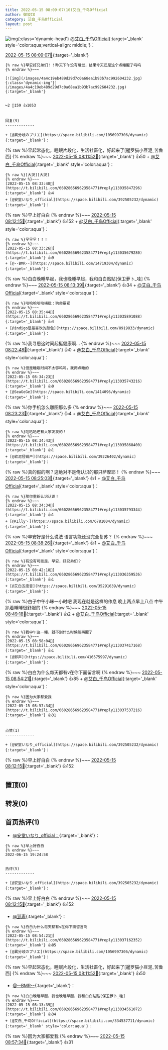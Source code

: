 ```yaml
---
title: 2022-05-15 08:09:07(10)艾白_千鸟Official
author: 御坂IO
category: 艾白_千鸟Official
layout: post
---
```


![img](/images/9ae8b9445fd0665cc014d9080156a45271be73c6.jpg){:class='dynamic-head'}
[@艾白_千鸟Official](https://space.bilibili.com/334537711/dynamic){:target='_blank' style='color:aqua;vertical-align: middle;'}：

[2022-05-15 08:09:07🔗](https://t.bilibili.com/660286569623584771){:target='_blank'}

~~~
{% raw %}早安好兄弟们！！昨天下午没有睡觉，结果今天还是这个点睡醒了呜呜
{% endraw %}~~~

[![img](/images/4a4c19eb489d29d7c0a68ea1b93b7ac992604232.jpg){:class='dynamic-img'}](/images/4a4c19eb489d29d7c0a68ea1b93b7ac992604232.jpg){:target='_blank'}


↪️2 💬159 👍1053


回复(9)
-------------

+ [@異分岐のプリエ](https://space.bilibili.com/1056997306/dynamic){:target='_blank'}：
~~~
{% raw %}早起常态化，睡眠片段化，生活社畜化，好起来了[暹罗猫小豆泥_苦鲁西]
{% endraw %}~~~
[2022-05-15 08:11:52🔗](https://t.bilibili.com/660286569623584771#reply113034366352){:target='_blank'} 👍50
    + [@艾白_千鸟Official](https://space.bilibili.com/334537711/dynamic){:target='_blank' style='color:aqua'}：
~~~
{% raw %}[大哭][大哭]
{% endraw %}~~~
[2022-05-15 08:33:48🔗](https://t.bilibili.com/660286569623584771#reply113035847296){:target='_blank'} 👍4
+ [@安堂いなり_official](https://space.bilibili.com/392505232/dynamic){:target='_blank'}：
~~~
{% raw %}早上好白白
{% endraw %}~~~
[2022-05-15 08:12:15🔗](https://t.bilibili.com/660286569623584771#reply113034488720){:target='_blank'} 👍152
    + [@艾白_千鸟Official](https://space.bilibili.com/334537711/dynamic){:target='_blank' style='color:aqua'}：
~~~
{% raw %}早早早！！！
{% endraw %}~~~
[2022-05-15 08:33:26🔗](https://t.bilibili.com/660286569623584771#reply113035679280){:target='_blank'} 👍9
+ [@--BMR--](https://space.bilibili.com/14719304/dynamic){:target='_blank'}：
~~~
{% raw %}白白晚睡早起，我也晚睡早起，我和白白贴贴[保卫萝卜_哇]
{% endraw %}~~~
[2022-05-15 08:13:39🔗](https://t.bilibili.com/660286569623584771#reply113034561072){:target='_blank'} 👍34
    + [@艾白_千鸟Official](https://space.bilibili.com/334537711/dynamic){:target='_blank' style='color:aqua'}：
~~~
{% raw %}哈哈哈哈哈横批：狗命要紧
{% endraw %}~~~
[2022-05-15 08:35:44🔗](https://t.bilibili.com/660286569623584771#reply113035891088){:target='_blank'} 👍4
+ [@indigo是最喜欢的颜色](https://space.bilibili.com/8919833/dynamic){:target='_blank'}：
~~~
{% raw %}我寻思这时间起挺健康啊…
{% endraw %}~~~
[2022-05-15 08:22:48🔗](https://t.bilibili.com/660286569623584771#reply113035062352){:target='_blank'} 👍0
    + [@艾白_千鸟Official](https://space.bilibili.com/334537711/dynamic){:target='_blank' style='color:aqua'}：
~~~
{% raw %}但是睡眠时间不太够呜呜，我两点睡的
{% endraw %}~~~
[2022-05-15 08:34:23🔗](https://t.bilibili.com/660286569623584771#reply113035743216){:target='_blank'} 👍0
+ [@SeaGeGe](https://space.bilibili.com/1414096/dynamic){:target='_blank'}：
~~~
{% raw %}你手机怎么雕图那么多
{% endraw %}~~~
[2022-05-15 08:23:23🔗](https://t.bilibili.com/660286569623584771#reply113035073712){:target='_blank'} 👍4
    + [@艾白_千鸟Official](https://space.bilibili.com/334537711/dynamic){:target='_blank' style='color:aqua'}：
~~~
{% raw %}哈哈哈还有大家发我的！
{% endraw %}~~~
[2022-05-15 08:34:43🔗](https://t.bilibili.com/660286569623584771#reply113035868400){:target='_blank'} 👍1
+ [@软泥怪销户](https://space.bilibili.com/39226402/dynamic){:target='_blank'}：
~~~
{% raw %}真的假的啊？这绝对不是俺认识的那只萨摩耶！
{% endraw %}~~~
[2022-05-15 08:25:03🔗](https://t.bilibili.com/660286569623584771#reply113035223696){:target='_blank'} 👍1
    + [@艾白_千鸟Official](https://space.bilibili.com/334537711/dynamic){:target='_blank' style='color:aqua'}：
~~~
{% raw %}那你重新认识认识！
{% endraw %}~~~
[2022-05-15 08:34:34🔗](https://t.bilibili.com/660286569623584771#reply113035793344){:target='_blank'} 👍1
+ [@K1lly丶](https://space.bilibili.com/6781004/dynamic){:target='_blank'}：
~~~
{% raw %}早安好是什么说法 语言功能还没完全复苏？
{% endraw %}~~~
[2022-05-15 08:38:26🔗](https://t.bilibili.com/660286569623584771#reply113036111328){:target='_blank'} 👍1
    + [@艾白_千鸟Official](https://space.bilibili.com/334537711/dynamic){:target='_blank' style='color:aqua'}：
~~~
{% raw %}有没有可能是，早安，好兄弟们？
{% endraw %}~~~
[2022-05-15 08:42:18🔗](https://t.bilibili.com/660286569623584771#reply113036359536){:target='_blank'} 👍1
+ [@艾白五度音](https://space.bilibili.com/35291639/dynamic){:target='_blank'}：
~~~
{% raw %}白子中午小眯一小时吧 我现在就是这样的作息 晚上两点早上八点 中午趴着睡睡很舒服的
{% endraw %}~~~
[2022-05-15 08:49:18🔗](https://t.bilibili.com/660286569623584771#reply113036846736){:target='_blank'} 👍2
    + [@艾白_千鸟Official](https://space.bilibili.com/334537711/dynamic){:target='_blank' style='color:aqua'}：
~~~
{% raw %}我中午这一睡，就不到什么时候能再醒了
{% endraw %}~~~
[2022-05-15 08:58:04🔗](https://t.bilibili.com/660286569623584771#reply113037417168){:target='_blank'} 👍1
+ [@郅声](https://space.bilibili.com/416575997/dynamic){:target='_blank'}：
~~~
{% raw %}白白为什么每天都有v在你下面留言啊
{% endraw %}~~~
[2022-05-15 08:54:21🔗](https://t.bilibili.com/660286569623584771#reply113037162352){:target='_blank'} 👍85
    + [@艾白_千鸟Official](https://space.bilibili.com/334537711/dynamic){:target='_blank' style='color:aqua'}：
~~~
{% raw %}因为大家都爱我
{% endraw %}~~~
[2022-05-15 08:57:34🔗](https://t.bilibili.com/660286569623584771#reply113037537216){:target='_blank'} 👍31


点赞(1)
-------------

+ [@安堂いなり_official](https://space.bilibili.com/392505232/dynamic){:target='_blank'}：
~~~
{% raw %}早上好白白
{% endraw %}~~~
[2022-05-15 08:12:15🔗](https://t.bilibili.com/660286569623584771#reply113034488720){:target='_blank'} 👍152


置顶(0)
-------------



转发(0)
-------------



首页热评(1)
-------------

+ [@安堂いなり_official：](https://space.bilibili.com/392505232/dynamic){:target='_blank'}：
~~~
{% raw %}早上好白白
{% endraw %}~~~
2022-06-15 19:24:58


热评(5)
-------------

+ [@安堂いなり_official](https://space.bilibili.com/392505232/dynamic){:target='_blank'}：
~~~
{% raw %}早上好白白
{% endraw %}~~~
[2022-05-15 08:12:15🔗](https://t.bilibili.com/660286569623584771#reply113034488720){:target='_blank'} 👍152
+ [@郅声](https://space.bilibili.com/416575997/dynamic){:target='_blank'}：
~~~
{% raw %}白白为什么每天都有v在你下面留言啊
{% endraw %}~~~
[2022-05-15 08:54:21🔗](https://t.bilibili.com/660286569623584771#reply113037162352){:target='_blank'} 👍85
+ [@異分岐のプリエ](https://space.bilibili.com/1056997306/dynamic){:target='_blank'}：
~~~
{% raw %}早起常态化，睡眠片段化，生活社畜化，好起来了[暹罗猫小豆泥_苦鲁西]
{% endraw %}~~~
[2022-05-15 08:11:52🔗](https://t.bilibili.com/660286569623584771#reply113034366352){:target='_blank'} 👍50
+ [@--BMR--](https://space.bilibili.com/14719304/dynamic){:target='_blank'}：
~~~
{% raw %}白白晚睡早起，我也晚睡早起，我和白白贴贴[保卫萝卜_哇]
{% endraw %}~~~
[2022-05-15 08:13:39🔗](https://t.bilibili.com/660286569623584771#reply113034561072){:target='_blank'} 👍34
+ [@艾白_千鸟Official](https://space.bilibili.com/334537711/dynamic){:target='_blank' style='color:aqua'}：
~~~
{% raw %}因为大家都爱我
{% endraw %}~~~
[2022-05-15 08:57:34🔗](https://t.bilibili.com/660286569623584771#reply113037537216){:target='_blank'} 👍31


